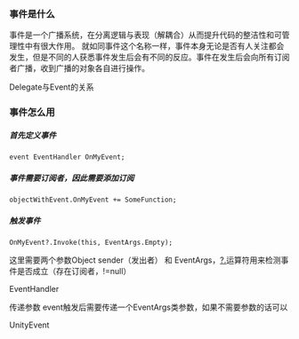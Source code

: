 ### 事件是什么
事件是一个广播系统，在分离逻辑与表现（解耦合）从而提升代码的整洁性和可管理性中有很大作用。
就如同事件这个名称一样，事件本身无论是否有人关注都会发生，但是不同的人获悉事件发生后会有不同的反应。事件在发生后会向所有订阅者广播，收到广播的对象各自进行操作。

Delegate与Event的关系

### 事件怎么用
##### 首先定义事件
	event EventHandler OnMyEvent;

##### 事件需要订阅者，因此需要添加订阅
	objectWithEvent.OnMyEvent += SomeFunction;

##### 触发事件
	OnMyEvent?.Invoke(this, EventArgs.Empty);
这里需要两个参数Object sender（发出者） 和 EventArgs，[?.]()运算符用来检测事件是否成立（存在订阅者，!=null）

EventHandler

传递参数
event触发后需要传递一个EventArgs类参数，如果不需要参数的话可以


UnityEvent